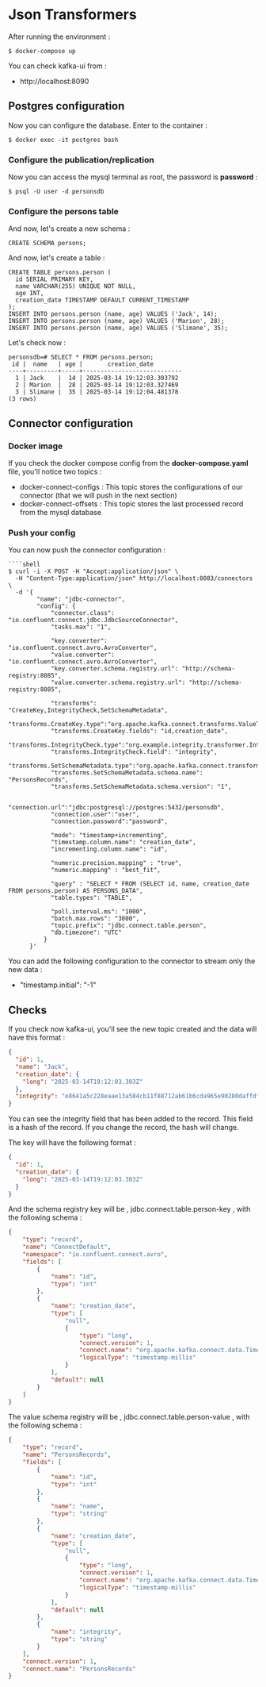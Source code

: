 # Json Transformers

After running the environment :

````shell
$ docker-compose up
````

You can check kafka-ui from :
- http://localhost:8090

## Postgres configuration

Now you can configure the database. Enter to the container :

```shell
$ docker exec -it postgres bash
```

### Configure the publication/replication

Now you can access the mysql terminal as root, the password is **password** :

```shell
$ psql -U user -d personsdb
```

### Configure the persons table

And now, let's create a new schema :

```shell
CREATE SCHEMA persons;
```

And now, let's create a table :

```shell
CREATE TABLE persons.person (
  id SERIAL PRIMARY KEY, 
  name VARCHAR(255) UNIQUE NOT NULL,
  age INT, 
  creation_date TIMESTAMP DEFAULT CURRENT_TIMESTAMP
);
INSERT INTO persons.person (name, age) VALUES ('Jack', 14);
INSERT INTO persons.person (name, age) VALUES ('Marion', 28);
INSERT INTO persons.person (name, age) VALUES ('Slimane', 35);
```

Let's check now :

```shell
personsdb=# SELECT * FROM persons.person;
 id |  name   | age |       creation_date
----+---------+-----+----------------------------
  1 | Jack    |  14 | 2025-03-14 19:12:03.303792
  2 | Marion  |  28 | 2025-03-14 19:12:03.327469
  3 | Slimane |  35 | 2025-03-14 19:12:04.481378
(3 rows)
```

## Connector configuration

### Docker image

If you check the docker compose config from the **docker-compose.yaml** file, you'll notice two topics :
- docker-connect-configs : This topic stores the configurations of our connector (that we will push in the next section)
- docker-connect-offsets : This topic stores the last processed record from the mysql database

### Push your config

You can now push the connector configuration :

````shell
````shell
$ curl -i -X POST -H "Accept:application/json" \
  -H "Content-Type:application/json" http://localhost:8083/connectors \
  -d '{
        "name": "jdbc-connector",
        "config": {
            "connector.class": "io.confluent.connect.jdbc.JdbcSourceConnector",  
            "tasks.max": "1",

            "key.converter": "io.confluent.connect.avro.AvroConverter",
            "value.converter": "io.confluent.connect.avro.AvroConverter",
            "key.converter.schema.registry.url": "http://schema-registry:8085",
            "value.converter.schema.registry.url": "http://schema-registry:8085",

            "transforms": "CreateKey,IntegrityCheck,SetSchemaMetadata",
            "transforms.CreateKey.type":"org.apache.kafka.connect.transforms.ValueToKey",
            "transforms.CreateKey.fields": "id,creation_date",
            "transforms.IntegrityCheck.type":"org.example.integrity.transformer.IntegrityCheck$Value",
            "transforms.IntegrityCheck.field": "integrity",
            "transforms.SetSchemaMetadata.type":"org.apache.kafka.connect.transforms.SetSchemaMetadata$Value",
            "transforms.SetSchemaMetadata.schema.name": "PersonsRecords",
            "transforms.SetSchemaMetadata.schema.version": "1",

            "connection.url":"jdbc:postgresql://postgres:5432/personsdb",
            "connection.user":"user",
            "connection.password":"password",

            "mode": "timestamp+incrementing",
            "timestamp.column.name": "creation_date",
            "incrementing.column.name": "id",

            "numeric.precision.mapping" : "true",
            "numeric.mapping" : "best_fit",

            "query" : "SELECT * FROM (SELECT id, name, creation_date FROM persons.person) AS PERSONS_DATA",
            "table.types": "TABLE",

            "poll.interval.ms": "1000", 
            "batch.max.rows": "3000",
            "topic.prefix": "jdbc.connect.table.person",
            "db.timezone": "UTC"
          }
      }'
````

You can add the following configuration to the connector to stream only the new data :
- "timestamp.initial": "-1"

## Checks

If you check now kafka-ui, you'll see the new topic created and the data will have this format :

```json
{
  "id": 1,
  "name": "Jack",
  "creation_date": {
    "long": "2025-03-14T19:12:03.303Z"
  },
  "integrity": "e8641a5c228eaae13a584cb11f88712ab61b6cda965e90280daffdf446e56edf"
}
```

You can see the integrity field that has been added to the record. This field is a hash of the record. If you change the record, the hash will change.

The key will have the following format :

```json
{
  "id": 1,
  "creation_date": {
    "long": "2025-03-14T19:12:03.303Z"
  }
}
```

And the schema registry key will be , jdbc.connect.table.person-key , with the following schema :

```json
{
	"type": "record",
	"name": "ConnectDefault",
	"namespace": "io.confluent.connect.avro",
	"fields": [
		{
			"name": "id",
			"type": "int"
		},
		{
			"name": "creation_date",
			"type": [
				"null",
				{
					"type": "long",
					"connect.version": 1,
					"connect.name": "org.apache.kafka.connect.data.Timestamp",
					"logicalType": "timestamp-millis"
				}
			],
			"default": null
		}
	]
}
```

The value schema registry will be , jdbc.connect.table.person-value , with the following schema :

```json
{
	"type": "record",
	"name": "PersonsRecords",
	"fields": [
		{
			"name": "id",
			"type": "int"
		},
		{
			"name": "name",
			"type": "string"
		},
		{
			"name": "creation_date",
			"type": [
				"null",
				{
					"type": "long",
					"connect.version": 1,
					"connect.name": "org.apache.kafka.connect.data.Timestamp",
					"logicalType": "timestamp-millis"
				}
			],
			"default": null
		},
		{
			"name": "integrity",
			"type": "string"
		}
	],
	"connect.version": 1,
	"connect.name": "PersonsRecords"
}
```






